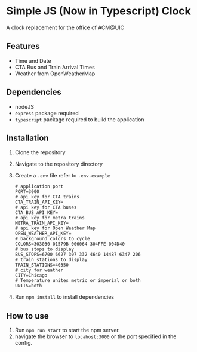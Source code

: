 # Simple JS (Now in Typescript) Clock

A clock replacement for the office of ACM@UIC

## Features

* Time and Date
* CTA Bus and Train Arrival Times
* Weather from OpenWeatherMap

## Dependencies

* nodeJS
* `express` package required
* `typescript` package required to build the application

## Installation

1. Clone the repository
2. Navigate to the repository directory
3. Create a `.env` file refer to `.env.example`

    ```env
    # application port
    PORT=3000
    # api key for CTA trains
    CTA_TRAIN_API_KEY=
    # api key for CTA buses
    CTA_BUS_API_KEY=
    # api key for metra trains
    METRA_TRAIN_API_KEY=
    # api key for Open Weather Map
    OPEN_WEATHER_API_KEY=
    # background colors to cycle
    COLORS=303030 01579B 006064 304FFE 004D40
    # bus stops to display
    BUS_STOPS=6700 6627 307 332 4640 14487 6347 206
    # train stations to display
    TRAIN_STATIONS=40350
    # city for weather
    CITY=Chicago
    # Temperature unites metric or imperial or both
    UNITS=both
    ```

4. Run `npm install` to install dependencies

## How to use

1. Run `npm run start` to start the npm server.
2. navigate the browser to `locahost:3000` or the port specified in the config.
